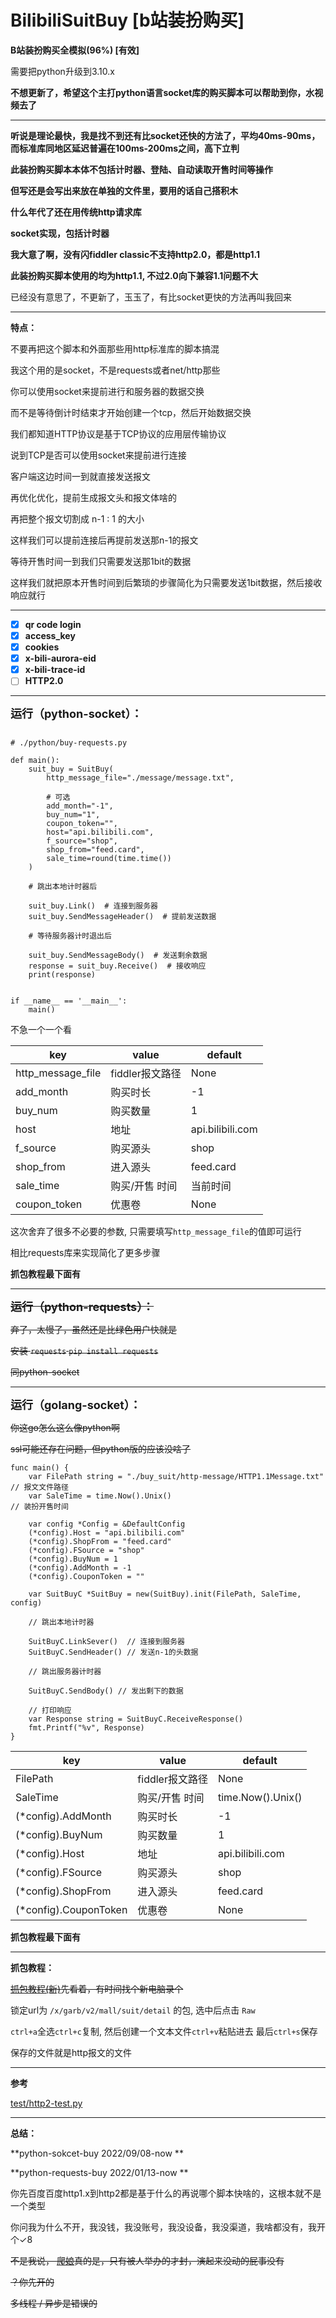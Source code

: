 # BilibiliSuitBuy [b站装扮购买]

**B站装扮购买全模拟(96%) [有效]**

需要把python升级到3.10.x

**不想更新了，希望这个主打python语言socket库的购买脚本可以帮助到你，水视频去了**

------------------------------------------------

**听说是理论最快，我是找不到还有比socket还快的方法了，平均40ms-90ms，而标准库同地区延迟普遍在100ms-200ms之间，高下立判**

**此装扮购买脚本本体不包括计时器、登陆、自动读取开售时间等操作**

**但写还是会写出来放在单独的文件里，要用的话自己搭积木**

**什么年代了还在用传统http请求库**

**socket实现，包括计时器**

**我大意了啊，没有闪fiddler classic不支持http2.0，都是http1.1**

**此装扮购买脚本使用的均为http1.1, 不过2.0向下兼容1.1问题不大**

已经没有意思了，不更新了，玉玉了，有比socket更快的方法再叫我回来

------------------------------------------------

**特点：**

不要再把这个脚本和外面那些用http标准库的脚本搞混

我这个用的是socket，不是requests或者net/http那些

你可以使用socket来提前进行和服务器的数据交换

而不是等待倒计时结束才开始创建一个tcp，然后开始数据交换

我们都知道HTTP协议是基于TCP协议的应用层传输协议

说到TCP是否可以使用socket来提前进行连接

客户端这边时间一到就直接发送报文

再优化优化，提前生成报文头和报文体啥的

再把整个报文切割成 n-1 : 1 的大小

这样我们可以提前连接后再提前发送那n-1的报文

等待开售时间一到我们只需要发送那1bit的数据

这样我们就把原本开售时间到后繁琐的步骤简化为只需要发送1bit数据，然后接收响应就行

------------------------------------------------

- [x] **qr code login**
- [x] **access_key**
- [x] **cookies**
- [x] **x-bili-aurora-eid**
- [x] **x-bili-trace-id**
- [ ] **HTTP2.0**

------------------------------------------------

<font size=4>**运行（python-socket）：**</font>

```

# ./python/buy-requests.py

def main():
    suit_buy = SuitBuy(
        http_message_file="./message/message.txt",

        # 可选
        add_month="-1",
        buy_num="1",
        coupon_token="",
        host="api.bilibili.com",
        f_source="shop",
        shop_from="feed.card",
        sale_time=round(time.time())
    )

    # 跳出本地计时器后
    
    suit_buy.Link()  # 连接到服务器
    suit_buy.SendMessageHeader()  # 提前发送数据
    
    # 等待服务器计时退出后
    
    suit_buy.SendMessageBody()  # 发送剩余数据
    response = suit_buy.Receive()  # 接收响应
    print(response)


if __name__ == '__main__':
    main()
```

不急一个一个看

| key               | value       | default          |
|-------------------|-------------|------------------|
| http_message_file | fiddler报文路径 | None             |
| add_month         | 购买时长        | -1               |
| buy_num           | 购买数量        | 1                |
| host              | 地址          | api.bilibili.com |
| f_source          | 购买源头        | shop             |
| shop_from         | 进入源头        | feed.card        |
| sale_time         | 购买/开售 时间    | 当前时间             |
| coupon_token      | 优惠卷         | None             |

这次舍弃了很多不必要的参数, 只需要填写```http_message_file```的值即可运行

相比requests库来实现简化了更多步骤

**抓包教程最下面有**

------------------------------------------------

~~<font size=4>**运行（python-requests）：**</font>~~

~~弃了，太慢了，虽然还是比绿色用户快就是~~

~~安装 ```requests``` ``` pip install requests ```~~

~~同python-socket~~

------------------------------------------------
<font size=4>**运行（golang-socket）：**</font>

~~你这go怎么这么像python啊~~

~~ssl可能还存在问题，但python版的应该没啥了~~

```
func main() {
	var FilePath string = "./buy_suit/http-message/HTTP1.1Message.txt" // 报文文件路径
	var SaleTime = time.Now().Unix()                                   // 装扮开售时间

	var config *Config = &DefaultConfig
	(*config).Host = "api.bilibili.com"
	(*config).ShopFrom = "feed.card"
	(*config).FSource = "shop"
	(*config).BuyNum = 1
	(*config).AddMonth = -1
	(*config).CouponToken = ""

	var SuitBuyC *SuitBuy = new(SuitBuy).init(FilePath, SaleTime, config)

	// 跳出本地计时器

	SuitBuyC.LinkSever()  // 连接到服务器
	SuitBuyC.SendHeader() // 发送n-1的头数据

	// 跳出服务器计时器

	SuitBuyC.SendBody() // 发出剩下的数据

	// 打印响应
	var Response string = SuitBuyC.ReceiveResponse()
	fmt.Printf("%v", Response)
}
```

| key                   | value       | default           |
|-----------------------|-------------|-------------------|
| FilePath          | fiddler报文路径 | None              |
| SaleTime    | 购买/开售 时间    | time.Now().Unix() |
| (*config).AddMonth    | 购买时长        | -1                |
| (*config).BuyNum      | 购买数量        | 1                 |
| (*config).Host        | 地址          | api.bilibili.com  |
| (*config).FSource     | 购买源头        | shop              |
| (*config).ShopFrom    | 进入源头        | feed.card         |
| (*config).CouponToken | 优惠卷         | None              |

**抓包教程最下面有**

------------------------------------------------

**抓包教程：**

~~[抓包教程(新)](https://www.bilibili.com/video/BV1Re411g7f5/)先看着，有时间找个新电脑录个~~

锁定url为 ```/x/garb/v2/mall/suit/detail``` 的包, 选中后点击 ```Raw```

```ctrl+a```全选```ctrl+c```复制, 然后创建一个文本文件```ctrl+v```粘贴进去 最后```ctrl+s```保存

保存的文件就是http报文的文件

------------------------------------------------

**参考**

[test/http2-test.py](https://python-hyper.org/projects/h2/en/stable/plain-sockets-example.html)

------------------------------------------------

**总结：**

**python-sokcet-buy 2022/09/08-now **

**python-requests-buy 2022/01/13-now **

你先百度百度http1.x到http2都是基于什么的再说哪个脚本快啥的，这根本就不是一个类型

你问我为什么不开，我没钱，我没账号，我没设备，我没渠道，我啥都没有，我开个✓8

~~不是我说， [爬娘](https://space.bilibili.com/647193094)真的是，只有被人举办的才封，演起来没动的屁事没有~~

~~？你先开的~~

~~多线程 / 异步是错误的~~
